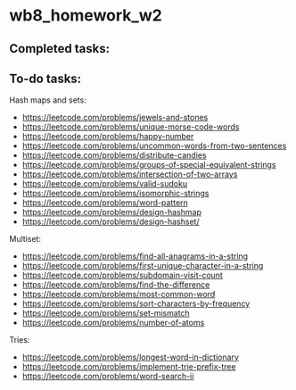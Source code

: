 # wb8_homework_w2

## Completed tasks:

## To-do tasks:

Hash maps and sets:

* https://leetcode.com/problems/jewels-and-stones
* https://leetcode.com/problems/unique-morse-code-words
* https://leetcode.com/problems/happy-number
* https://leetcode.com/problems/uncommon-words-from-two-sentences
* https://leetcode.com/problems/distribute-candies
* https://leetcode.com/problems/groups-of-special-equivalent-strings
* https://leetcode.com/problems/intersection-of-two-arrays
* https://leetcode.com/problems/valid-sudoku
* https://leetcode.com/problems/isomorphic-strings
* https://leetcode.com/problems/word-pattern
* https://leetcode.com/problems/design-hashmap
* https://leetcode.com/problems/design-hashset/

Multiset:

* https://leetcode.com/problems/find-all-anagrams-in-a-string
* https://leetcode.com/problems/first-unique-character-in-a-string
* https://leetcode.com/problems/subdomain-visit-count
* https://leetcode.com/problems/find-the-difference
* https://leetcode.com/problems/most-common-word
* https://leetcode.com/problems/sort-characters-by-frequency
* https://leetcode.com/problems/set-mismatch
* https://leetcode.com/problems/number-of-atoms


Tries:
* https://leetcode.com/problems/longest-word-in-dictionary
* https://leetcode.com/problems/implement-trie-prefix-tree
* https://leetcode.com/problems/word-search-ii
